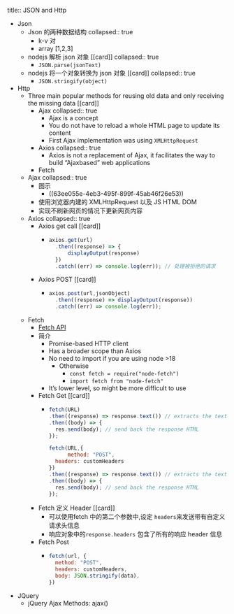 title:: JSON and Http

- Json
	- Json 的两种数据结构
	  collapsed:: true
		- k-v 对
		- array [1,2,3]
	- nodejs 解析 json 对象 [[card]]
	  collapsed:: true
		- `JSON.parse(jsonText)`
	- nodejs 将一个对象转换为 json 对象 [[card]]
	  collapsed:: true
		- `JSON.stringify(object)`
- Http
	- Three main popular methods for reusing old data and  only receiving the missing data [[card]]
		- Ajax
		  collapsed:: true
			- Ajax is a concept
			- You do not have to reload a whole HTML page to update its content
			- First Ajax implementation was using `XMLHttpRequest`
		- Axios
		  collapsed:: true
			- Axios is not a replacement of Ajax, it facilitates the way to build “Ajaxbased” web applications
		- Fetch
	- Ajax
	  collapsed:: true
		- 图示
			- ((63ee055e-4eb3-495f-899f-45ab46f26e53))
		- 使用浏览器内建的 XMLHttpRequest 以及 JS  HTML DOM
		- 实现不刷新网页的情况下更新网页内容
	- Axios
	  collapsed:: true
		- Axios get call [[card]]
			- ```js
			  axios.get(url) 
			  	.then((response) => { 
			  		displayOutput(response) 
			  	}) 
			  	.catch((err) => console.log(err)); // 处理被拒绝的请求
			  ```
		- Axios POST [[card]]
			- ```js
			  axios.post(url,jsonObject)
			    .then((response) => displayOutput(response))
			    .catch((err) => console.log(err));
			  ```
	- Fetch
		- [Fetch API](https://developer.mozilla.org/en-US/docs/Web/API/Fetch_API)
		- 简介
			- Promise-based HTTP client
			- Has a broader scope than Axios
			- No need to import if you are using node >18
				- Otherwise
					- `const fetch = require("node-fetch")`
					- `import fetch from "node-fetch"`
			- It’s lower level, so might be more difficult to use
		- Fetch Get [[card]]
			- ```js
			  fetch(URL)
			  .then((response) => response.text()) // extracts the text from the response
			  .then((body) => { 
			    res.send(body); // send back the response HTML
			  });
			  
			  fetch(URL,{
			    	method: "POST",
			  	headers: customHeaders
			  })
			  .then((response) => response.text()) // extracts the text from the response
			  .then((body) => { 
			    res.send(body); // send back the response HTML
			  });
			  
			  ```
		- Fetch 定义 Header [[card]]
			- 可以使用fetch 中的第二个参数中,设定 `headers`来发送带有自定义请求头信息
			- 响应对象中的`response.headers` 包含了所有的响应 header 信息
		- Fetch Post
			- ```js
			  fetch(url, {
			  	method: "POST",
			  	headers: customHeaders,
			  	body: JSON.stringify(data),
			  })
			  ```
- JQuery
	- jQuery Ajax Methods: ajax()